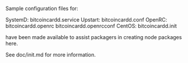 Sample configuration files for:

SystemD: bitcoincardd.service
Upstart: bitcoincardd.conf
OpenRC:  bitcoincardd.openrc
         bitcoincardd.openrcconf
CentOS:  bitcoincardd.init

have been made available to assist packagers in creating node packages here.

See doc/init.md for more information.
